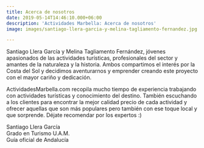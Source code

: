 ```yaml
---
title: Acerca de nosotros
date: 2019-05-14T14:46:10.000+06:00
description: 'Actividades Marbella: Acerca de nosotros'
image: images/santiago-llera-garcia-y-melina-tagliamento-fernandez.jpg

---
```

Santiago Llera García y Melina Tagliamento Fernández, jóvenes apasionados de las actividades turísticas, profesionales del sector y amantes de la naturaleza y la historia. Ambos compartimos el interés por la Costa del Sol y decidimos aventurarnos y emprender creando este proyecto con el mayor cariño y dedicación.

ActividadesMarbella.com recopila mucho tiempo de experiencia trabajando con actividades turísticas y conocimiento del destino. También escuchando a los clientes para encontrar la mejor calidad precio de cada actividad y ofrecer aquellas que son más populares pero también con ese toque local y que sorprende. Déjate recomendar por los expertos :)

Santiago Llera García  
Grado en Turismo U.A.M.  
Guía oficial de Andalucía